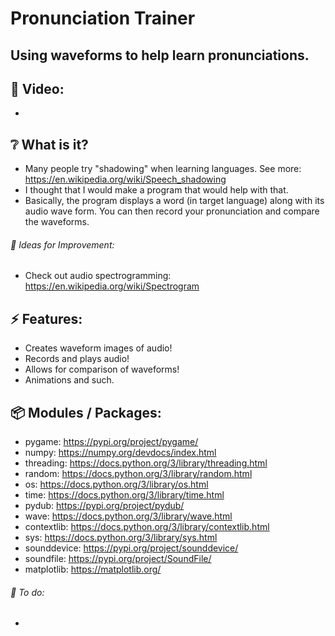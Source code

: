 # Pronunciation Trainer

## Using waveforms to help learn pronunciations.

## :cinema: Video:
* 

## :grey_question: What is it?
* Many people try "shadowing" when learning languages. See more: https://en.wikipedia.org/wiki/Speech_shadowing
* I thought that I would make a program that would help with that. 
* Basically, the program displays a word (in target language) along with its audio wave form. You can then record your pronunciation and compare the waveforms.

###### :seedling: Ideas for Improvement:
* Check out audio spectrogramming: https://en.wikipedia.org/wiki/Spectrogram
## :zap: Features:
* Creates waveform images of audio!
* Records and plays audio!
* Allows for comparison of waveforms!
* Animations and such.

## :package: Modules / Packages:
* pygame: https://pypi.org/project/pygame/
* numpy: https://numpy.org/devdocs/index.html
* threading: https://docs.python.org/3/library/threading.html
* random: https://docs.python.org/3/library/random.html
* os: https://docs.python.org/3/library/os.html
* time: https://docs.python.org/3/library/time.html
* pydub: https://pypi.org/project/pydub/
* wave: https://docs.python.org/3/library/wave.html
* contextlib: https://docs.python.org/3/library/contextlib.html
* sys: https://docs.python.org/3/library/sys.html
* sounddevice: https://pypi.org/project/sounddevice/
* soundfile: https://pypi.org/project/SoundFile/
* matplotlib: https://matplotlib.org/


###### :hammer: To do:
* 

